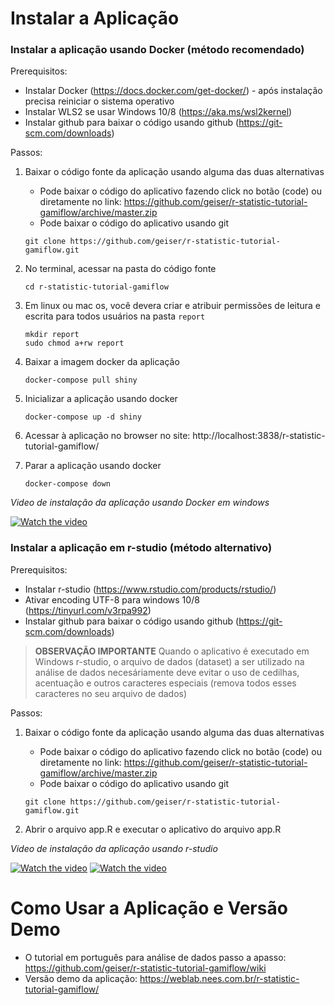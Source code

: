 # Instalar a Aplicação

### Instalar a aplicação usando Docker (método recomendado)

Prerequisitos:
- Instalar Docker (https://docs.docker.com/get-docker/) - após instalação precisa reiniciar o sistema operativo
- Instalar WLS2 se usar Windows 10/8 (https://aka.ms/wsl2kernel)
- Instalar github para baixar o código usando github (https://git-scm.com/downloads)

Passos:
1. Baixar o código fonte da aplicação usando alguma das duas alternativas
   - Pode baixar o código do aplicativo fazendo click no botão (code) ou diretamente no link: https://github.com/geiser/r-statistic-tutorial-gamiflow/archive/master.zip
   - Pode baixar o código do aplicativo usando git
   ```
   git clone https://github.com/geiser/r-statistic-tutorial-gamiflow.git
   ```

2. No terminal, acessar na pasta do código fonte
   ```
   cd r-statistic-tutorial-gamiflow
   ```

3. Em linux ou mac os, você devera criar e atribuir permissões de leitura e escrita para todos usuários na pasta `report`
   ```
   mkdir report
   sudo chmod a+rw report
   ```

4. Baixar a imagem docker da aplicação
   ```
   docker-compose pull shiny
   ```

5. Inicializar a aplicação usando docker
   ```
   docker-compose up -d shiny
   ```

6. Acessar à aplicação no browser no site: http://localhost:3838/r-statistic-tutorial-gamiflow/


7. Parar a aplicação usando docker
   ```
   docker-compose down
   ```

*Video de instalação da aplicação usando Docker em windows* 

   [![Watch the video](https://img.youtube.com/vi/aPuLWGwQYHU/hqdefault.jpg)](https://www.youtube.com/embed/aPuLWGwQYHU)



### Instalar a aplicação em r-studio (método alternativo)

Prerequisitos:
- Instalar r-studio (https://www.rstudio.com/products/rstudio/)
- Ativar encoding UTF-8 para windows 10/8 (https://tinyurl.com/v3rpa992)
- Instalar github para baixar o código usando github (https://git-scm.com/downloads)

> **OBSERVAÇÃO IMPORTANTE**
>  Quando o aplicativo é executado em Windows r-studio, o arquivo de dados (dataset) a ser utilizado na análise de dados necesáriamente deve evitar o uso de
>  cedilhas, acentuação e outros caracteres especiais (remova todos esses caracteres no seu arquivo de dados)

Passos:
1. Baixar o código fonte da aplicação usando alguma das duas alternativas
   - Pode baixar o código do aplicativo fazendo click no botão (code) ou diretamente no link: https://github.com/geiser/r-statistic-tutorial-gamiflow/archive/master.zip
   - Pode baixar o código do aplicativo usando git
   ```
   git clone https://github.com/geiser/r-statistic-tutorial-gamiflow.git
   ```
   
2. Abrir o arquivo app.R e executar o aplicativo do arquivo app.R 
   
*Video de instalação da aplicação usando r-studio* 

   [![Watch the video](https://img.youtube.com/vi/Dcpdo4MW2g4/hqdefault.jpg)](https://www.youtube.com/embed/Dcpdo4MW2g4)
   [![Watch the video](https://img.youtube.com/vi/5qjEO99wZuE/hqdefault.jpg)](https://www.youtube.com/embed/5qjEO99wZuE)



# Como Usar a Aplicação e Versão Demo

* O tutorial em português para análise de dados passo a apasso: https://github.com/geiser/r-statistic-tutorial-gamiflow/wiki
* Versão demo da aplicação: https://weblab.nees.com.br/r-statistic-tutorial-gamiflow/
